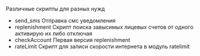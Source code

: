 Различные скрипты для разных нужд
- send_sms Отправка смс уведомления
- replenishment Скрипт поиска завысимых лицевых счетов от одного активирую их либо отключая
- checkAccount Первая версия replenishment
- rateLimit Скрипт для записи скорости интернета в модуль ratelimit
